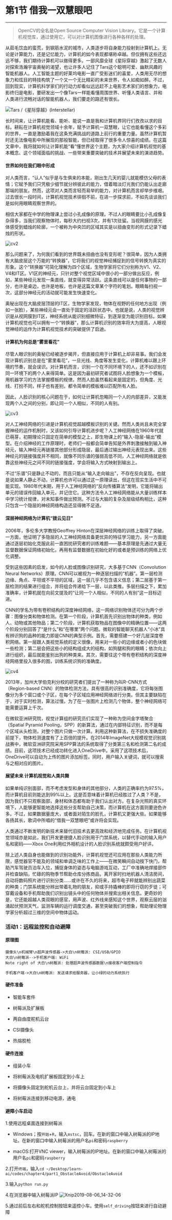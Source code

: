 # 第1节 借我一双慧眼吧

---

> OpenCV的全名是Open Source Computer Vision Library。它是一个计算机视觉库，通过使用它，可以对计算机图像进行各种各样的处理。

从茹毛饮血的蛮荒，到钢筋水泥的城市，人类逐步将自身能力投射到计算机上。无论是计算能力，还是记忆能力，计算机的如今表现都堪称卓越。但仅拥有这些还远远不够，我们期待计算机可以做得更多。一部风靡全球《星际穿越》激起了无数人对探索浩瀚宇宙奥秘的渴望，也让许多人记住了Tars这个聪明可爱、幽默风趣的智能机器人。人工智能主题的好莱坞电影一直广受影迷们的喜爱，人类用无尽的想象力和炫目的特技构筑了一个又一个无比精彩的未来世界，令人如痴如醉。不过，回到现实，计算机科学家们的行动力却看似远远赶不上电影艺术家们的想象力，电影终归是电影，要研发出一个像Tars一样能看懂周围世界、听懂人类语言、并和人类进行流畅对话的智能机器人，我们要走的路还有很长。

![Tars /《星际穿越》(Interstellar)](https://md.hass.live/cv.jpg)

长时间来，让计算机能看、能听、能说一直是我和计算机界同行们孜孜以求的目标。耕耘在计算机视觉领域十余年，赋予计算机一双慧眼，让它也能看懂这个多彩的世界，一直是激励着我在这条充满挑战的道路上前行的重要力量。虽然计算机暂时还无法像电影中所展现的那般智能，但已经取得了很多令人惊喜的成绩。在这篇文章中，我将就如何让计算机能“看”懂世界这个主题，为大家介绍计算机视觉的基本概念、这个领域面临的挑战、一些带来重要突破的技术并展望未来的演进趋势。

#### 世界如何在我们眼中形成

对人类而言，“认人”似乎是与生俱来的本能，刚出生几天的婴儿就能模仿父母的表情；它赋予我们只凭极少细节就分辨彼此的能力，借着暗淡灯光我们仍能认出走廊那端的朋友。然而，这项对人类而言轻而易举的能力，对计算机而言却举步维艰。过去很长一段时间，计算机视觉技术徘徊不前，在进一步探求前，不如先谈谈我们是如何用眼睛观察世界的。

相信大家都在中学的物理课上尝过小孔成像的原理。不过人的眼睛要比小孔成像复杂得多，当我们观察物体时，每秒大约扫视3次，并有1次驻留。当视网膜的感光体感受到蜡烛的轮廓，一个被称为中央凹的区域其实是以扭曲变形的形式记录下蜡烛的形状。

![cv2](https://md.hass.live/cv2.jpg)

那么问题来了，为何我们看到的世界既未扭曲也没有变形呢？很简单，因为人类拥有大脑皮层这个万能的“转换器”，它将我们的视觉神经捕捉到的信号转换为真实的形象。这个“转换器”可简化理解为四个区域，生物学家将它们分别称为V1、V2、V4和IT区。V1区的神经元，只针对整个视觉区域中很小的一部分做出反应，例如，某些神经元发现一条直线，就变得异常活跃。这条直线可以是任何事物的一部分，也许是桌边，也许是地板，也许是这篇文章某个字符的笔划。眼睛每扫视一次，这部分神经元的活动就可能发生快速变化。

奥秘出现在大脑皮层顶层的IT区，生物学家发现，物体在视野的任何地方出现（例如一张脸），某些神经元会一直处于固定的活跃状态中。也就是说，人类的视觉辨识是从视网膜到IT区，神经系统从能识别细微特征，到逐渐变为能识别目标。如果计算机视觉也可以拥有一个“转换器”，那么计算机识别的效率将大为提高，人眼视觉神经的运作为计算机视觉技术的突破提供了启迪。

#### 计算机为何总是“雾里看花”

尽管人眼识别的奥秘已经被逐步揭开，但直接应用于计算机上却非易事。我们会发现计算机识别总是在“雾里看花”，一旦光线、角度等发生变化，计算机难以跟上环境的节奏，就会误识。对计算机而言，识别一个在不同环境下的人，还不如识别在同一环境下的两个人来得简单。这是因为最初研究者试图将人脸想象为一个模板，用机器学习的方法掌握模板的规律。然而人脸虽然看起来是固定的，但角度、光线、打扮不同，样子也有差别，都令简单的模板难以匹配所有人脸。

因此，人脸识别的核心问题在于，如何让计算机忽略同一个人的内部差异，又能发现两个人之间的分别，即让同一个人相似，不同的人有别。

![cv3](https://md.hass.live/cv3.png)

对人工神经网络的引进是计算机视觉超越模板识别的关键。然而人类尚且未完全掌握神经的运作机制时，又该如何引导计算机进步呢？人工神经网络在1960年代就已萌芽，初期理论只固定在简单的模型之上，即生物课上的“输入-隐层-输出”模型。在介绍神经的工作原理时，老师们一般都会简单告知是外界刺激接触到输入神经元，输入神经元再链接其他部分形成隐层，最后通过输出神经元表现出来。这些神经元的链接强度并不相同，就像不同乐谱的强弱高低不同，人工神经网络就是依靠这些神经元之间不同的链接强度，学会将输入方式映射到输出上。

不过“乐谱”只是静止不动的，而且只能从“输入走向输出”，不存在反向呈现。也就是说如果人静止不动，计算机也许可以通过这一原理读出，但这在现实生活中不可能实现。1980年代末期，用于人工神经网络的“反向传播算法”发明，它能将输出单元的错误传回输入单元，并记住它。这种方法令人工神经网络能从大量训练样本中学习统计规律，对未知事件做出预测。不过与大脑的复杂及层级结构相比，这种只包含一个隐层的神经网络构造还显得微不足道。

#### 深层神经网络为计算机“拨云见日”

2006年，多伦多大学教授Geoffrey Hinton在深层神经网络的训练上取得了突破。一方面，他证明了多隐层的人工神经网络具备更优异的特征学习能力，另一方面能通过逐层初始化克服此前一直困扰研究者的训练难题——基本原理是先通过大量无监督数据保证网络初始化，再用有监督数据在初始化好的或者是预训练的网络上优化调整。

受到这些因素的启发，如今的人脸或图像识别研究，大多基于CNN（Convolution Neural Networks）原理。CNN可以被视为一种逐层扫描的“机器”。第一层检测边缘、角点、平坦或不平坦的区域，这一层几乎不包含语义信息；第二层基于第一层检测的结果进行组合，并将组合传递给下一层，以此类推。多层扫描之下，累加准确率，计算机就在向前文提及的“让同一个人相似，不同的人有别”这一目标迈进。

CNN的学名为带有卷积结构的深度神经网络，这一网络识别物体还可分为两个步骤：图像分类和物体检测。在第一个阶段，计算机首先识别出物体的种类，例如人、动物或其他物品；第二个阶段，计算机获取物品在图像中的精确位置——这两个阶段分别回答了“是什么”和“在哪里”两个问题。微软的智能聊天机器人“小冰”具有辨识狗的品种的能力即是CNN的典型示例。首先，需要搭建一个好几层深度卷积网络。第一层跟人类视觉系统的定义很像，用来对一些小的边缘或者小的色块做一些检测；第二层会把这些小的结构组成大的结构，如狗腿和狗的眼睛；依次向上进行组织，最后就能鉴别出狗的种类来。其次，需要往这个带有卷积结构的深度神经网络里投入很多的图，训练系统识狗的准确度。

![cv4](https://md.hass.live/cv4.jpg)

2013年，加州大学伯克利分校的研究者们提出了一种称为叫R-CNN方式（Region-based CNN）的物体检测方法，具有很高的识别准确度，它将每张图像分为多个窗口或个子区，在每个子区域应用神经网络进行分类。但其主要缺陷在于，对于实时检测，算法过慢。为了在一张图片上检测几个物体，整个神经网络可能需要运算上千次。

在微软亚洲研究院，视觉计算组的研究员们实现了一种称为空间金字塔聚合（Spatial Pyramid Pooling，SPP）的新算法，通过在内部特征识别，而不是每个区域从头检测，对整个图片只做一次计算。利用这种新算法，在不损失准确度的前提下，物体检测速度有了上百倍的提升。在2014年ImageNet大规模视觉识别挑战赛中，微软亚洲研究院采用SPP算法的系统取得了分类第三名和检测第二名的成绩。目前，这项技术已经成功转化进入OneDrive中。采用了这项技术后，OneDrive可以自动为上传的图片添加标签。同时，用户输入关键词，就可以搜索与之相对应的图片。

#### 展望未来 计算机视觉和人类共舞

如果单纯识别面部，而不考虑发型和身体的其他部分，人类的正确率约为97.5%，而计算机目前则能达到99%以上。这是否意味着计算机已经胜过了人类？不是，因为我们不只观察面部，身材和体态都有助于我们认出对方。在复杂光照的真实环境下，人能够更智能地选择这些分支帮助自己决策，而计算机在这方面则要逊色许多。不过，如果数据量庞大，或者面对陌生的脸孔，计算机又更强大些。如果能够各扬其长，歌词中所唱的“借我一双慧眼吧”或许将会实现。

人类通过不断发明的新技术来替代旧技术去更高效和经济地完成任务。在计算机视觉领域亦是如此，我们开发更便捷人脸识别用于门禁系统，以替代手动的输入用户名和密码——Xbox One利用红外相机设计的人脸识别系统就颇受用户好评。

除上述人类自身也能做到的识别功能外，计算机视觉还可应用在那些人类能力所限，感觉器官不能及的领域和单调乏味的工作上——在微笑瞬间自动按下快门，帮助汽车驾驶员泊车入位，捕捉身体的姿态与电脑游戏互动，工厂中准确地焊接部件并检查缺陷，忙碌的购物季节帮助仓库分拣商品，离开家时扫地机器人清洁房间，自动将数码照片进行识别分类……或许在不久的将来，超市电子秤就能辨别出蔬菜的种类；门禁系统能分辨出带着礼物的朋友，抑或手持撬棒的即将行窃的歹徒；可穿戴设备和手机帮助我们识别出镜头中的任何物体并搜索出相关信息。更奇妙的是，它还能超越人类双眼的感官，用声波、红外线来感知这个世界，观察云层的汹涌起伏预测天气，监测车辆的运行调度交通，甚至突破我们的想象，帮助理论物理学家分析超过三维的空间中物体运动。

### 活动1：远程监控和自动避障

#### 原理图

``` sequence
摄像头\n机械臂\n超声波传感器->大白\n树莓派: CSI/USB/GPIO
大白\n树莓派-->手机客户端: WiFi
Note right of 大白\n树莓派: 处理超声波传感器数据\n接收客户端控制指令

手机客户端->大白\n树莓派: 发送请求给服务器，让小绿的动力系统执行
```

#### 硬件准备

- 智能车套件

- 树莓派及扩展板

- 两自由度舵机云台

- CSI摄像头

- 热熔胶枪

#### 硬件连接

- 组装小车

- 将树莓派及电机扩展板固定到小车上

- 将摄像头固定到舵机云台上，并将云台固定到小车上

- 将树莓派连接到移动电源，通电

#### 避障小车启动

1.使用远程桌面连接到树莓派

- Windows；按`开始`+`R`，输入`mstsc`，回车。在新的窗口中输入树莓派的IP地址。在新的窗口中输入树莓派的用户名`pi`和密码`raspberry`

- macOS:打开VNC viewer，输入树莓派的IP地址。在新的窗口中输入树莓派的用户名`pi`和密码`raspberry`

2.打开`终端`，输入`cd ~/Desktop/learn-ai/codes/chapter4/part1_ObstacleAvoid/ObstacleAvoid`

3.输入`python run.py`

4.在浏览器中输入树莓派IP
![Xnip2019-08-06_14-32-06](https://md.hass.live/Xnip2019-08-06_14-32-06.png)

5.通过前后左右和舵机控制按钮来遥控小车。使用`self_driving`按钮来进行自动避障
